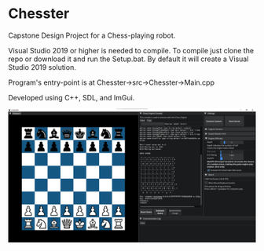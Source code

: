 # Chesster
Capstone Design Project for a Chess-playing robot.

Visual Studio 2019 or higher is needed to compile.
To compile just clone the repo or download it and run the Setup.bat. By default it will create a Visual Studio 2019 solution.

Program's entry-point is at Chesster->src->Chesster->Main.cpp

Developed using C++, SDL, and ImGui.

![Alt text](Chesster/assets/Chesster_pic.png?raw=true "Chesster!")